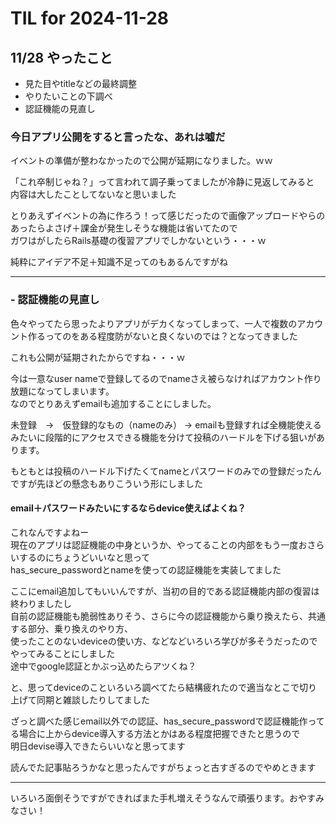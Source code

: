 # TIL for 2024-11-28
## 11/28 やったこと
- 見た目やtitleなどの最終調整
- やりたいことの下調べ
- 認証機能の見直し

### 今日アプリ公開をすると言ったな、あれは嘘だ
イベントの準備が整わなかったので公開が延期になりました。ｗｗ<br>

「これ卒制じゃね？」って言われて調子乗ってましたが冷静に見返してみると<br>
内容は大したことしてないなと思いました<br>

とりあえずイベントの為に作ろう！って感じだったので画像アップロードやらのあったらよさげ＋課金が発生しそうな機能は省いてたので<br>
ガワはがしたらRails基礎の復習アプリでしかないという・・・ｗ<br>

純粋にアイデア不足＋知識不足ってのもあるんですがね<br>

---

### - 認証機能の見直し
色々やってたら思ったよりアプリがデカくなってしまって、一人で複数のアカウント作るってのをある程度防がないと良くないのでは？となってきました<br>

これも公開が延期されたからですね・・・ｗ<br>

今は一意なuser nameで登録してるのでnameさえ被らなければアカウント作り放題になってしまいます。<br>
なのでとりあえずemailも追加することにしました。<br>

未登録　→　仮登録的なもの（nameのみ） →  emailも登録すれば全機能使える<br>
みたいに段階的にアクセスできる機能を分けて投稿のハードルを下げる狙いがあります。<br>

もともとは投稿のハードル下げたくてnameとパスワードのみでの登録だったんですが先ほどの懸念もありこういう形にしました<br>

#### email＋パスワードみたいにするならdevice使えばよくね？

これなんですよねー<br>
現在のアプリは認証機能の中身というか、やってることの内部をもう一度おさらいするのにちょうどいいなと思って<br>
has_secure_passwordとnameを使っての認証機能を実装してました<br>

ここにemail追加してもいいんですが、当初の目的である認証機能内部の復習は終わりましたし<br>
自前の認証機能も脆弱性ありそう、さらに今の認証機能から乗り換えたら、共通する部分、乗り換えのやり方、<br>
使ったことのないdeviceの使い方、などなどいろいろ学びが多そうだったのでやってみることにしました<br>
途中でgoogle認証とかぶっ込めたらアツくね？<br>

と、思ってdeviceのこといろいろ調べてたら結構疲れたので適当なとこで切り上げて同期と雑談したりしてました<br>

ざっと調べた感じemail以外での認証、has_secure_passwordで認証機能作ってる場合に上からdevice導入する方法とかはある程度把握できたと思うので<br>
明日devise導入できたらいいなと思ってます<br>

読んでた記事貼ろうかなと思ったんですがちょっと古すぎるのでやめときます<br>

---

いろいろ面倒そうですができればまた手札増えそうなんで頑張ります。おやすみなさい！<br>